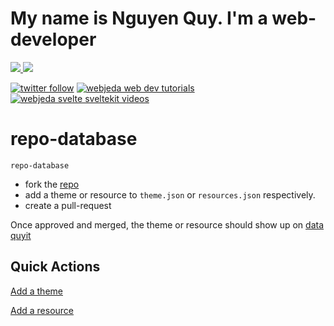 # My name is Nguyen Quy. I'm a web-developer

<!-- ![Nguyen Quy's github stats](https://github-readme-stats.vercel.app/api?username=sharu725&include_all_commits=true&count_private=true&show_icons=true&line_height=20&title_color=FFFFFF&icon_color=FFFFFF&text_color=FFFFFF&bg_color=00aa55) -->

<a href="https://github.com/sharu725/github-stats">
<!-- <img src="https://github.com/sharu725/github-stats/blob/master/generated/overview.svg#gh-dark-mode-only" /> -->
<img src="https://github-readme-stats.vercel.app/api?username=sharu725&include_all_commits=true&count_private=true&show_icons=true&line_height=27&title_color=FFFFFF&icon_color=FFFFFF&text_color=FFFFFF&bg_color=00aa55" />
<img src="https://github.com/sharu725/github-stats/blob/master/generated/languages.svg#gh-dark-mode-only" />
<!-- <img src="https://github.com/sharu725/github-stats/blob/master/generated/overview.svg#gh-light-mode-only" />
<img src="https://github.com/sharu725/github-stats/blob/master/generated/languages.svg#gh-light-mode-only" /> -->
</a>

[![twitter follow](https://img.shields.io/badge/twitter-follow-blue?logo=twitter&style=for-the-badge)](https://twitter.com/webjeda)
[![webjeda web dev tutorials](https://img.shields.io/badge/visit-webejda.com-blue?logo=svelte&style=for-the-badge)](https://webjeda.com)
[![webjeda svelte sveltekit videos](https://img.shields.io/badge/watch-videos-blue?logo=youtube&style=for-the-badge)](https://www.youtube.com/webjeda)

# repo-database
    repo-database

- fork the [repo](https://github.com/nguyenquy0710/repo-database)
- add a theme or resource to ``theme.json`` or ``resources.json`` respectively.
- create a pull-request

Once approved and merged, the theme or resource should show up on [data quyit](https://datas.quyit.id.vn)

## Quick Actions
[Add a theme](https://github.dev/nguyenquy0710/repo-database/blob/main/themes.json)

[Add a resource](https://github.dev/nguyenquy0710/repo-database/blob/main/resources.json)